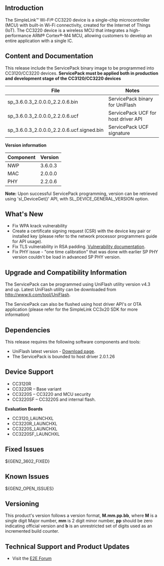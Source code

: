 ## Introduction
The SimpleLink™ Wi-Fi® CC3220 device is a single-chip microcontroller (MCU) with built-in Wi-Fi connectivity, created for the Internet of Things (IoT). 
The CC3220 device is a wireless MCU that integrates a high-performance ARM® Cortex®-M4 MCU, allowing customers to develop an entire application with a single IC. 

## Content and Documentation
This release include the ServicePack binary image to be programmed into CC3120/CC3220 devices.
**ServicePack must be applied both in production and development stage of the CC3120/CC3220 devices**
  
| File |  Notes |
| --- | --- | 
| sp_3.6.0.3_2.0.0.0_2.2.0.6.bin | ServicePack binary for UniFlash |
| sp_3.6.0.3_2.0.0.0_2.2.0.6.ucf | ServicePack UCF for host driver API |
| sp_3.6.0.3_2.0.0.0_2.2.0.6.ucf.signed.bin | ServicePack UCF signature |


**Version information**

| Component |  Version |
| --- | --- | 
| NWP | 3.6.0.3 |
| MAC | 2.0.0.0 |
| PHY | 2.2.0.6 |

**Note:**
Upon successful ServicePack programming, version can be retrieved using 'sl_DeviceGet()' API, with SL_DEVICE_GENERAL_VERSION option.

## What's New

* Fix WPA krack vulnerability
* Create a certificate signing request (CSR) with the device key pair or installed key (please refer to the network processor programmers guide for API usage).
* Fix TLS vulnerability in RSA padding. [Vulnerability documentation](http://www.kb.cert.org/vuls/id/144389).
* Fix PHY issue - "one time calibration" that was done with earlier SP PHY version couldn't be load in advanced SP PHY version. 


## Upgrade and Compatibility Information

The ServicePack can be programmed using UniFlash utility version v4.3 and up.
Latest UniFlash utility can be downloaded from <http://www.ti.com/tool/UniFlash>. 

The ServicePack can also be flushed using host driver API's or OTA application 
(please refer for the SimpleLink CC3x20 SDK for more information)

## Dependencies

This release requires the following software components and tools:

* UniFlash latest version - [Download page](http://www.ti.com/tool/UniFlash).
* The ServicePack is bounded to host driver 2.0.1.26

## Device Support
* CC3120R 
* CC3220R – Base variant 
* CC3220S – CC3220 and MCU security 
* CC3220SF – CC3220S and internal flash.

**Evaluation Boards**
* CC3120\_LAUNCHXL
* CC3220R\_LAUNCHXL
* CC3220S\_LAUNCHXL
* CC3220SF\_LAUNCHXL

## Fixed Issues
${GEN2_3602_FIXED}
## Known Issues

${GEN2_OPEN_ISSUES}

## Versioning

This product's version follows a version format, **M.mm.pp.bb**, where **M** is a single digit Major number, **mm** is 2 digit minor number, **pp** should be zero indicating official version and **b** is an unrestricted set of digits used as an incremented build counter.

## Technical Support and Product Updates

* Visit the [E2E Forum](https://e2e.ti.com/support/wireless_connectivity/simplelink_wifi_cc31xx_cc32xx/f/)
